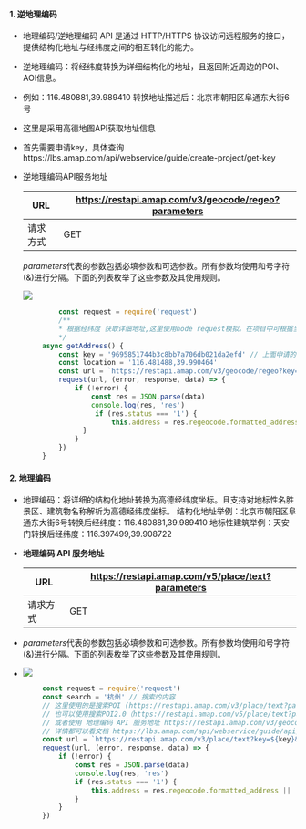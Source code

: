 

#### 1. 逆地理编码

* 地理编码/逆地理编码 API 是通过 HTTP/HTTPS 协议访问远程服务的接口，提供结构化地址与经纬度之间的相互转化的能力。
*  逆地理编码：将经纬度转换为详细结构化的地址，且返回附近周边的POI、AOI信息。 
*  例如：116.480881,39.989410 转换地址描述后：北京市朝阳区阜通东大街6号
  * 这里是采用高德地图API获取地址信息
  * 首先需要申请key，具体查询https://lbs.amap.com/api/webservice/guide/create-project/get-key

* 逆地理编码API服务地址

  | URL      | https://restapi.amap.com/v3/geocode/regeo?parameters |
  | -------- | ---------------------------------------------------- |
  | 请求方式 | GET                                                  |

  *parameters*代表的参数包括必填参数和可选参数。所有参数均使用和号字符(&)进行分隔。下面的列表枚举了这些参数及其使用规则。 

   ![](https://s3.bmp.ovh/imgs/2023/03/07/8f726803472c00cc.png) 

```js
			const request = require('request')		
            /**
         	* 根据经纬度 获取详细地址,这里使用node request模拟。在项目中可根据当前项目而来
         	*/
        async getAddress() {
         	const key = '9695851744b3c8bb7a706db021da2efd' // 上面申请的地图key，需自己申请
         	const location = '116.481488,39.990464'
        	const url = `https://restapi.amap.com/v3/geocode/regeo?key=${key}&location=${location}`
            request(url, (error, response, data) => {
                if (!error) {
                    const res = JSON.parse(data)
                    console.log(res, 'res')
                     if (res.status === '1') {
                         this.address = res.regeocode.formatted_address || ''
                  }
                }
            })    
        }
```



#### 2. 地理编码

- 地理编码：将详细的结构化地址转换为高德经纬度坐标。且支持对地标性名胜景区、建筑物名称解析为高德经纬度坐标。
  结构化地址举例：北京市朝阳区阜通东大街6号转换后经纬度：116.480881,39.989410
  地标性建筑举例：天安门转换后经纬度：116.397499,39.908722

* **地理编码 API 服务地址**

  | URL      | https://restapi.amap.com/v5/place/text?parameters |
  | -------- | ------------------------------------------------- |
  | 请求方式 | GET                                               |

*  *parameters*代表的参数包括必填参数和可选参数。所有参数均使用和号字符(&)进行分隔。下面的列表枚举了这些参数及其使用规则。 
*  ![](https://s3.bmp.ovh/imgs/2023/03/07/07f061cdb765d617.png) 

```js
        const request = require('request')
        const search = '杭州' // 搜索的内容
        // 这里使用的是搜索POI (https://restapi.amap.com/v3/place/text?parameters)
        // 也可以使用搜索POI2.0（https://restapi.amap.com/v5/place/text?parameters）
        // 或者使用 地理编码 API 服务地址 https://restapi.amap.com/v3/geocode/geo?parameters
        // 详情都可以看文档 https://lbs.amap.com/api/webservice/guide/api/search
        const url = `https://restapi.amap.com/v3/place/text?key=${key}&keywords=${search}`
        request(url, (error, response, data) => {
            if (!error) {
                const res = JSON.parse(data)
                console.log(res, 'res')
                if (res.status === '1') {
                    this.address = res.regeocode.formatted_address || ''
                }
            }
        })
```

